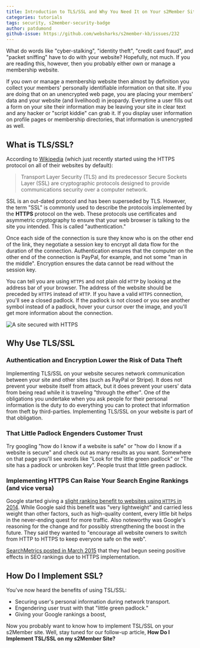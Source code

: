 ```yaml
---
title: Introduction to TLS/SSL and Why You Need It on Your s2Member Site
categories: tutorials
tags: security, s2member-security-badge
author: patdumond
github-issue: https://github.com/websharks/s2member-kb/issues/232
---
```


What do words like "cyber-stalking", "identity theft", "credit card fraud", and "packet sniffing" have to do with your website? Hopefully, not much. If you are reading this, however, then you probably either own or manage a membership website. 

If you own or manage a membership website then almost by definition you collect your members' personally identifiable information on that site. If you are doing that on an unencrypted web page, you are placing your members' data and your website (and livelihood) in jeopardy. Everytime a user fills out a form on your site their information may be leaving your site in clear text and any hacker or "script kiddie" can grab it. If you display user information on profile pages or membership directories, that information is unencrypted as well. 

## What is TLS/SSL? 

According to [Wikipedia](https://en.wikipedia.org/wiki/Transport_Layer_Security) (which just recently started using the HTTPS protocol on all of their websites by default):

> Transport Layer Security (TLS) and its predecessor Secure Sockets Layer (SSL) are cryptographic protocols designed to provide communications security over a computer network.

SSL is an out-dated protocol and has been superseded by TLS. However, the term "SSL" is commonly used to describe the protocols implemented by the **HTTPS** protocol on the web. These protocols use certificates and asymmetric cryptography to ensure that your web browser is talking to the site you intended. This is called "authentication." 

Once each side of the connection is sure they know who is on the other end of the link, they negotiate a session key to encrypt all data flow for the duration of the connection. Authentication ensures that the computer on the other end of the connection is PayPal, for example, and not some "man in the middle". Encryption ensures the data cannot be read without the session key. 

You can tell you are using `HTTPS` and not plain old `HTTP` by looking at the address bar of your browser. The address of the website should be preceded by `HTTPS` instead of `HTTP`. If you have a valid `HTTPS` connection, you'll see a closed padlock.  If the padlock is not closed or you see another symbol instead of a padlock, hover your cursor over the image, and you'll get more information about the connection. 

![A site secured with HTTPS](https://cloud.githubusercontent.com/assets/53005/9013196/7f8c5bd8-3788-11e5-8719-beaa22e071e9.png)

## Why Use TLS/SSL

### Authentication and Encryption Lower the Risk of Data Theft

Implementing TLS/SSL on your website secures network communication between your site and other sites (such as PayPal or Stripe). It does not prevent your website itself from attack, but it does prevent your users' data from being read while it is traveling "through the ether".  One of the obligations you undertake when you ask people for their personal information is the duty to do everything you can to protect that information from theft by third-parties. Implementing TLS/SSL on your website is part of that obligation. 

### That Little Padlock Engenders Customer Trust

Try googling "how do I know if a website is safe" or "how do I know if a website is secure" and check out as many results as you want. Somewhere on that page you'll see words like "Look for the little green padlock" or "The site has a padlock or unbroken key".  People trust that little green padlock. 

### Implementing HTTPS Can Raise Your Search Engine Rankings (and vice versa)

Google started giving a [slight ranking benefit to websites using `HTTPS` in 2014](http://googlewebmastercentral.blogspot.com/2014/08/https-as-ranking-signal.html).  While Google said this benefit was "very lightweight" and carried less weight than other factors, such as high-quality content, every little bit helps in the never-ending quest for more traffic. Also noteworthy was Google's reasoning for the change and for possibly strengthening the boost in the future. They said they wanted to "encourage all website owners to switch from HTTP to HTTPS to keep everyone safe on the web".  

[SearchMetrics posted in March 2015](http://blog.searchmetrics.com/us/2015/03/03/https-vs-http-website-ssl-tls-encryption-ranking-seo-secure-connection/) that they had begun seeing positive effects in SEO rankings due to HTTPS implementation. 

## How Do I Implement SSL?

You've now heard the benefits of using TSL/SSL:

* Securing user's personal information during network transport.
* Engendering user trust with that "little green padlock."
* Giving your Google rankings a boost,

Now you probably want to know how to implement TSL/SSL on your s2Member site. Well, stay tuned for our follow-up article, **How Do I Implement TSL/SSL on my s2Member Site?**
